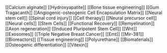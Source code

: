 [[Calcium alginate]]
[[Hydroxyapatite]]
[[Bone tissue engineering]]
[[Gum Tragacanth]]
[[Angiogenic-osteogenic Cell Encapsulation Matrix]]
[[Neural stem cell]]
[[Spinal cord injury]]
[[Cell therapy]]
[[Neural precursor cell]]
[[Neural cells]]
[[Stem Cells]]
[[Functional Recovery]]
[[Remyelination]]
[[Axon regeneration]]
[[Induced Pluripotent Stem Cell]]
[[Wnt]]
[[Exosomes]]
[[Triple Negative Breast Cancer]]
[[Emt]]
[[Mir-381]]
[[Bioreactors]]
[[Tissue engineering]]
[[Polyurethane]]
[[Biomaterials]]
[[Osteogenic differentiation]]
[[Vitexin]]

